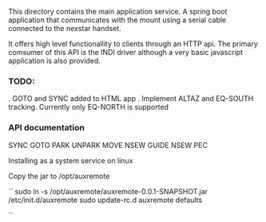 This directory contains the main application service. 
A spring boot application that communicates with the mount using a serial cable connected to the nexstar handset.

It offers high level functionallity to clients through an HTTP api.
The primary comsumer of this API is the INDI driver although a very basic javascript application is also provided.

### TODO: 
.  GOTO and SYNC added to HTML app
.  Implement ALTAZ and EQ-SOUTH tracking. Currently only EQ-NORTH is supported

### API documentation
SYNC
GOTO
PARK
UNPARK
MOVE NSEW
GUIDE NSEW
PEC


Installing as a system service on linux

Copy the jar to /opt/auxremote

``
sudo ln -s /opt/auxremote/auxremote-0.0.1-SNAPSHOT.jar /etc/init.d/auxremote
sudo update-rc.d auxremote defaults

``
